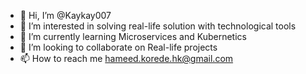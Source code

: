 - 👋 Hi, I’m @Kaykay007
- 👀 I’m interested in solving real-life solution with technological tools
- 🌱 I’m currently learning Microservices and Kubernetics
- 💞️ I’m looking to collaborate on Real-life projects
- 📫 How to reach me hameed.korede.hk@gmail.com

<!---
Kaykay007/Kaykay007 is a ✨ special ✨ repository because its `README.md` (this file) appears on your GitHub profile.
You can click the Preview link to take a look at your changes.
--->
